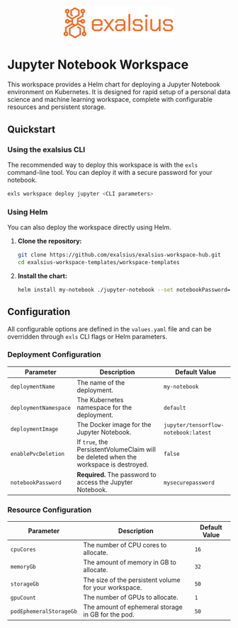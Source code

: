 <p align="center"><img src="../../docs/img/logo_banner.png" alt="exalsius banner" width="250"></p>

# Jupyter Notebook Workspace

This workspace provides a Helm chart for deploying a Jupyter Notebook environment on Kubernetes. 
It is designed for rapid setup of a personal data science and machine learning workspace, complete with configurable resources and persistent storage.

## Quickstart

### Using the exalsius CLI

The recommended way to deploy this workspace is with the `exls` command-line tool. You can deploy it with a secure password for your notebook.

```sh
exls workspace deploy jupyter <CLI parameters>
```

### Using Helm

You can also deploy the workspace directly using Helm.

1.  **Clone the repository:**
    ```sh
    git clone https://github.com/exalsius/exalsius-workspace-hub.git
    cd exalsius-workspace-templates/workspace-templates
    ```

2.  **Install the chart:**
    ```sh
    helm install my-notebook ./jupyter-notebook --set notebookPassword=<your-secure-password>
    ```

## Configuration

All configurable options are defined in the `values.yaml` file and can be overridden through `exls` CLI flags or Helm parameters.

### Deployment Configuration

| Parameter             | Description                                          | Default Value                        |
| --------------------- | ---------------------------------------------------- | ------------------------------------ |
| `deploymentName`      | The name of the deployment.                          | `my-notebook`                        |
| `deploymentNamespace` | The Kubernetes namespace for the deployment.         | `default`                            |
| `deploymentImage`     | The Docker image for the Jupyter Notebook.           | `jupyter/tensorflow-notebook:latest` |
| `enablePvcDeletion`   | If `true`, the PersistentVolumeClaim will be deleted when the workspace is destroyed. | `false` |
| `notebookPassword`    | **Required.** The password to access the Jupyter Notebook. | `mysecurepassword`                   |

### Resource Configuration

| Parameter             | Description                                           | Default Value |
| --------------------- | ----------------------------------------------------- | ------------- |
| `cpuCores`            | The number of CPU cores to allocate.                  | `16`          |
| `memoryGb`            | The amount of memory in GB to allocate.               | `32`          |
| `storageGb`           | The size of the persistent volume for your workspace. | `50`          |
| `gpuCount`            | The number of GPUs to allocate.                       | `1`           |
| `podEphemeralStorageGb` | The amount of ephemeral storage in GB for the pod.    | `50`          |
